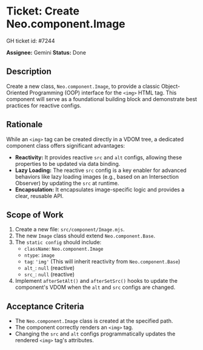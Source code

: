 # Ticket: Create Neo.component.Image

GH ticket id: #7244

**Assignee:** Gemini
**Status:** Done

## Description

Create a new class, `Neo.component.Image`, to provide a classic Object-Oriented Programming (OOP) interface for the `<img>` HTML tag. This component will serve as a foundational building block and demonstrate best practices for reactive configs.

## Rationale

While an `<img>` tag can be created directly in a VDOM tree, a dedicated component class offers significant advantages:

-   **Reactivity:** It provides reactive `src` and `alt` configs, allowing these properties to be updated via data binding.
-   **Lazy Loading:** The reactive `src` config is a key enabler for advanced behaviors like lazy loading images (e.g., based on an Intersection Observer) by updating the `src` at runtime.
-   **Encapsulation:** It encapsulates image-specific logic and provides a clear, reusable API.

## Scope of Work

1.  Create a new file: `src/component/Image.mjs`.
2.  The new `Image` class should extend `Neo.component.Base`.
3.  The `static config` should include:
    -   `className`: `Neo.component.Image`
    -   `ntype`: `image`
    -   `tag`: `'img'` (This will inherit reactivity from `Neo.component.Base`)
    -   `alt_`: `null` (reactive)
    -   `src_`: `null` (reactive)
4.  Implement `afterSetAlt()` and `afterSetSrc()` hooks to update the component's VDOM when the `alt` and `src` configs are changed.

## Acceptance Criteria

-   The `Neo.component.Image` class is created at the specified path.
-   The component correctly renders an `<img>` tag.
-   Changing the `src` and `alt` configs programmatically updates the rendered `<img>` tag's attributes.
